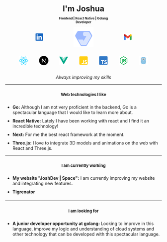 <p align="center" style="font-weight: bold; margin-bottom: 0px; text-decoration: none; font-size: 25px">
  I'm Joshua
</p>

<p align="center" style="font-size: 11px; font-weight: bold; font-size: 10px">
  Frontend | React Native | Golang
  <br/>
  <span>Developer<span>
</p>

<div style="display: flex; justify-content: space-evenly; align-items: center; margin-bottom: 15px">
  <a href="https://www.linkedin.com/in/j-mora15/">
    <img src="./assets/linkedin.svg" width="25">
  </a>
  <a href="https://joshdev.space">
    <img src="./assets/PrimaName.svg" width="65">
  </a>
  <a href="mailto:joshuaalexandermora@gmail.com">
    <img src="./assets/gmail.svg" width="25">
  </a>
</div>

<div style="display: flex; justify-content: space-evenly; padding: 10px; align-items: center; margin-bottom: 15px">
  <img src="./assets/react.svg" width="30">
  <img src="./assets/next.svg" width="30">
  <img src="./assets/vue.svg" width="30">
  <img src="./assets/js.svg" width="30">
  <img src="./assets/ts.svg" width="30">
  <img src="./assets/node.svg" width="30">
  <img src="./assets/go.svg" width="30">
</div>

<h6 align="center" style="margin-bottom: 10px">
  Always improving my skills
</h6>

---

<p align="center" style="font-size: 13px; font-weight: bold; padding: 10px">
  Web technologies I like
</p>

<div style="justify-content: center">

<ul>
  <li style="margin-bottom: 10px">
    <strong>Go:</strong>
    <span>
      Although I am not very proficient in the backend, Go is a spectacular language that I would like to learn more about.
    </span>
  </li>

  <li style="margin-bottom: 10px">
    <strong>React Native:</strong>
    <span>
      Lately I have been working with react and I find it an incredible technology!
    </span>
  </li>

  <li style="margin-bottom: 10px">
    <strong>Next:</strong>
    <span>
      For me the best react framework at the moment.
    </span>
  </li>

  <li style="margin-bottom: 10px">
    <strong>Three.js:</strong>
    <span>
      I love to integrate 3D models and animations on the web with React and Three.js.
    </span>
  </li>  
</ul>

</div>

---

<p align="center" style="font-size: 13px; font-weight: bold; padding: 10px">
  I am currently working
</p>

<div style="justify-content: center">

<ul>
  <li style="margin-bottom: 10px">
    <strong>My website "JoshDev | Space":</strong>
    <span>
      I am currently improving my website and integrating new features.
    </span>
  </li>

  <li style="margin-bottom: 20px">
    <strong>Tigrenator</strong>
  </li>
</ul>

</div>

---

<p align="center" style="font-size: 13px; font-weight: bold; padding: 10px">
  I am looking for
</p>

<div style="justify-content: center">

<ul>
  <li style="margin-bottom: 10px">
    <strong>
      A junior developer opportunity at golang:
    </strong>
    <span>
      Looking to improve in this language, improve my logic and understanding of cloud systems and other technology that can be developed with this spectacular language.
    </span>
  </li>
</ul>

</div>
